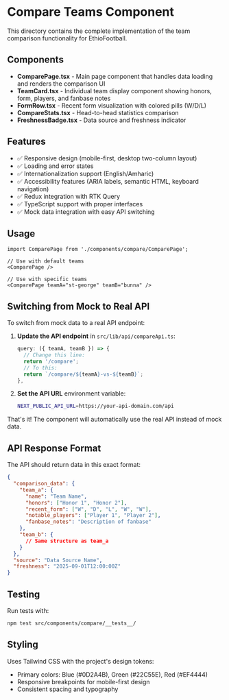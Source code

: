 # Compare Teams Component

This directory contains the complete implementation of the team comparison functionality for EthioFootball.

## Components

- **ComparePage.tsx** - Main page component that handles data loading and renders the comparison UI
- **TeamCard.tsx** - Individual team display component showing honors, form, players, and fanbase notes
- **FormRow.tsx** - Recent form visualization with colored pills (W/D/L)
- **CompareStats.tsx** - Head-to-head statistics comparison
- **FreshnessBadge.tsx** - Data source and freshness indicator

## Features

- ✅ Responsive design (mobile-first, desktop two-column layout)
- ✅ Loading and error states
- ✅ Internationalization support (English/Amharic)
- ✅ Accessibility features (ARIA labels, semantic HTML, keyboard navigation)
- ✅ Redux integration with RTK Query
- ✅ TypeScript support with proper interfaces
- ✅ Mock data integration with easy API switching

## Usage

```tsx
import ComparePage from './components/compare/ComparePage';

// Use with default teams
<ComparePage />

// Use with specific teams
<ComparePage teamA="st-george" teamB="bunna" />
```

## Switching from Mock to Real API

To switch from mock data to a real API endpoint:

1. **Update the API endpoint** in `src/lib/api/compareApi.ts`:
   ```typescript
   query: ({ teamA, teamB }) => {
     // Change this line:
     return '/compare';
     // To this:
     return `/compare/${teamA}-vs-${teamB}`;
   },
   ```

2. **Set the API URL** environment variable:
   ```bash
   NEXT_PUBLIC_API_URL=https://your-api-domain.com/api
   ```

That's it! The component will automatically use the real API instead of mock data.

## API Response Format

The API should return data in this exact format:

```json
{
  "comparison_data": {
    "team_a": {
      "name": "Team Name",
      "honors": ["Honor 1", "Honor 2"],
      "recent_form": ["W", "D", "L", "W", "W"],
      "notable_players": ["Player 1", "Player 2"],
      "fanbase_notes": "Description of fanbase"
    },
    "team_b": {
      // Same structure as team_a
    }
  },
  "source": "Data Source Name",
  "freshness": "2025-09-01T12:00:00Z"
}
```

## Testing

Run tests with:
```bash
npm test src/components/compare/__tests__/
```

## Styling

Uses Tailwind CSS with the project's design tokens:
- Primary colors: Blue (#0D2A4B), Green (#22C55E), Red (#EF4444)
- Responsive breakpoints for mobile-first design
- Consistent spacing and typography
